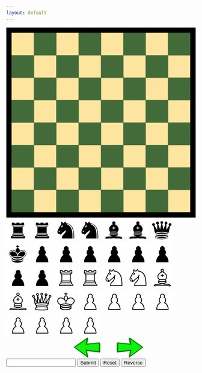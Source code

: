 ```yaml
---
layout: default
---
```

<link rel="stylesheet" type="text/css" href="/chess/chess.css">
<style>
table.tab td{
	width:100px;
	height:30px;
}
</style>
<div class="parent">
<img class="board" src="/images/chess/board.png"  />
<img id="BR1" src="/images/chess/BR.png" />
<img id="BR2" src="/images/chess/BR.png" />
<img id="BN1" src="/images/chess/BN.png" />
<img id="BN2" src="/images/chess/BN.png" />
<img id="BB1" src="/images/chess/BB.png" />
<img id="BB2" src="/images/chess/BB.png" />
<img id="BQ" src="/images/chess/BQ.png" />
<img id="BK" src="/images/chess/BK.png" />
<img id="BP1" src="/images/chess/BP.png" />
<img id="BP2" src="/images/chess/BP.png" />
<img id="BP3" src="/images/chess/BP.png" />
<img id="BP4" src="/images/chess/BP.png" />
<img id="BP5" src="/images/chess/BP.png" />
<img id="BP6" src="/images/chess/BP.png" />
<img id="BP7" src="/images/chess/BP.png" />
<img id="BP8" src="/images/chess/BP.png" />
<img id="WR1" src="/images/chess/WR.png" />
<img id="WR2" src="/images/chess/WR.png" />
<img id="WN1" src="/images/chess/WN.png" />
<img id="WN2" src="/images/chess/WN.png" />
<img id="WB1" src="/images/chess/WB.png" />
<img id="WB2" src="/images/chess/WB.png" />
<img id="WQ" src="/images/chess/WQ.png" />
<img id="WK" src="/images/chess/WK.png" />
<img id="WP1" src="/images/chess/WP.png" />
<img id="WP2" src="/images/chess/WP.png" />
<img id="WP3" src="/images/chess/WP.png" />
<img id="WP4" src="/images/chess/WP.png" />
<img id="WP5" src="/images/chess/WP.png" />
<img id="WP6" src="/images/chess/WP.png" />
<img id="WP7" src="/images/chess/WP.png" />
<img id="WP8" src="/images/chess/WP.png" />
<div style="display:inline;position:absolute;top:20px;left:530px;height:530px;overflow:scroll;" >
<table id="table" class="tab">
</table></div>
</div>
<script type="text/javascript" src="/chess/chess.js">
</script>
<div>
<img id="left" onclick="leftClick()" style="position:relative;left:180px" src="/images/chess/left.png" /> 
<img id="right" onclick="rightClick()" style="position:relative;left:220px" src="/images/chess/right.png" />
</div>
<input type="text" id="pgn" value="">
<button onclick="pgnSubmit()">Submit</button>
<button onclick="reset()">Reset</button>
<button onclick="reverse()">Reverse</button>
<p id="status" > </p>
<p style="color:red;" id="debug" ></p>
